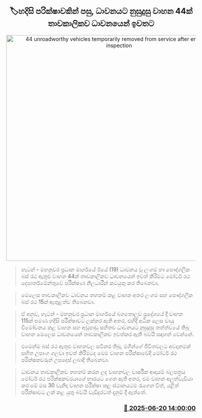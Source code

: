 <p align='center'><b><h2 align='center' title='44 unroadworthy vehicles temporarily removed from service after emergency inspection'>🏷හදිසි පරික්ෂාවකින් පසු, ධාවනයට නුසුදුසු වාහන 44ක් තාවකාලිකව ධාවනයෙන් ඉවතට</h2></b></p>
<p align='center'><img src='https://helakuru.sgp1.cdn.digitaloceanspaces.com/esana/images/lib/vehicle-fumes.jpg' width='600' alt='44 unroadworthy vehicles temporarily removed from service after emergency inspection'></p>

> හැටන් - මහනුවර ප්‍රධාන මාර්ගයේ ඊයේ (19) ධාවනය වූ ලංගම හා පෞද්ගලික බස් රථ ඇතුළු වාහන 44ක් තාවකාලිකව ධාවනයෙන් ඉවත් කිරිමට මෝටර් රථ දෙපාර්තමේන්තුවේ පරීක්ෂණ නිලධාරීන් කටයුතු කර තිබෙනවා.

> මෙලෙස තාවකාලිකව ධාවනය තහනම් කළ වාහන අතර ලංගම සහ පෞද්ගලික බස් රථ 15ක් ඇතුළත්ව තිබෙනවා.

> ඒ අනුව, හැටන් - මහනුවර ප්‍රධාන මාර්ගයේ බගතොලුව ප්‍රදේශයේ දී වාහන 115ක් පමණ හදිසි පරීක්ෂාවට ලක්කර ඇති අතර, එහිදී අධික ලෙස වායු විමෝචනය කළ වාහන සහ අඩුපාඩු සහිතව ධාවනයට නුසුදුසු තත්ත්වයේ තිබූ වාහන මෙලෙස ධාවනයෙන් තාවකාලිකව ඉවත්කර ඇති බවයි සඳහන් වෙන්නේ.

> එමෙන්ම බස් රථ ඇතුළු වාහනවල සවිකර තිබූ, මගීන්ගේ ජීවිතවලට අවදානමක් සහිත උපාංග ගලවා ඉවත් කිරීමටද මෙම වාහන පරීක්ෂාවේදි මෝටර් රථ පරික්ෂකවරුන් උපදෙස් ලබාදී තිබෙනවා.

> ධාවනය තාවකාලිකව තහනම් කරන ලද වාහනවල වාර්ෂික ආදායම් බලපත්‍රය මෝටර් රථ පරික්ෂකවරයාගේ භාරයට ගෙන ඇති අතර, එම වාහන අලුත්වැඩියා කර මේ මස 30 වැනිදා වාහන පරීක්ෂා කළ ස්ථානයටම රැගෙන විත්, යළිත් පරීක්ෂාවට ලක් කළ යුතු බවයි වැඩිදුරටත් දැනුම් දී ඇත්තේ.



<h3 align='right'><a href='https://www.helakuru.lk/esana/p/111195/'>📅 2025-06-20 14:00:00</a></h3>
